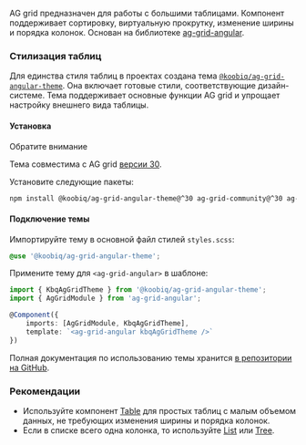 AG grid предназначен для работы с большими таблицами. Компонент поддерживает сортировку, виртуальную прокрутку, изменение ширины и порядка колонок. Основан на библиотеке [ag-grid-angular](https://www.ag-grid.com/archive/30.2.0/angular-data-grid/).

<!-- example(ag-grid-overview) -->

### Стилизация таблиц

Для единства стиля таблиц в проектах создана тема [`@koobiq/ag-grid-angular-theme`](https://github.com/koobiq/data-grid/blob/main/packages/ag-grid-angular-theme/README.md). Она включает готовые стили, соответствующие дизайн-системе. Тема поддерживает основные функции AG grid и упрощает настройку внешнего вида таблицы.

#### Установка

<div class="kbq-callout kbq-callout_theme">
<div class="kbq-callout__header">Обратите внимание</div>
<div class="kbq-callout__content kbq-docs-element-last-child-margin-bottom-0">

Тема совместима с AG grid [версии 30](https://github.com/ag-grid/ag-grid/tree/v30.2.1).

</div>
</div>

Установите следующие пакеты:

```bash
npm install @koobiq/ag-grid-angular-theme@^30 ag-grid-community@^30 ag-grid-angular@^30
```

#### Подключение темы

Импортируйте тему в основной файл стилей `styles.scss`:

```scss
@use '@koobiq/ag-grid-angular-theme';
```

Примените тему для `<ag-grid-angular>` в шаблоне:

```ts
import { KbqAgGridTheme } from '@koobiq/ag-grid-angular-theme';
import { AgGridModule } from 'ag-grid-angular';

@Component({
    imports: [AgGridModule, KbqAgGridTheme],
    template: `<ag-grid-angular kbqAgGridTheme />`
})
```

Полная документация по использованию темы хранится [в репозитории на GitHub](https://github.com/koobiq/data-grid/blob/main/packages/ag-grid-angular-theme/README.md).

### Рекомендации

-   Используйте компонент [Table](/ru/components/table) для простых таблиц с малым объемом данных, не требующих изменения ширины и порядка колонок.
-   Если в списке всего одна колонка, то используйте [List](/ru/components/list) или [Tree](/ru/components/tree).
